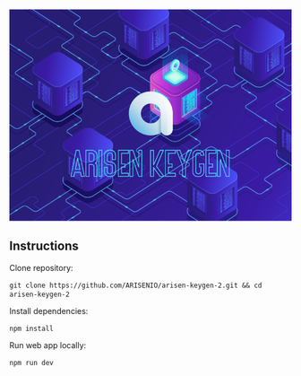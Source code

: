 <p align="center">
  <img src="https://raw.githubusercontent.com/ArisenIO/arisen-media/master/repo-headers/arisen-keygen2-header.png"/>
</p>

## Instructions

Clone repository:
```
git clone https://github.com/ARISENIO/arisen-keygen-2.git && cd arisen-keygen-2
```
Install dependencies:
```
npm install
```
Run web app locally:
```
npm run dev
```
